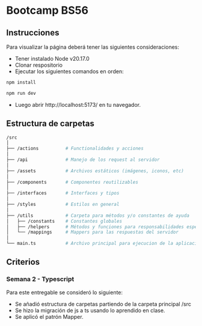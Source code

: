 # Bootcamp BS56

## Instrucciones

Para visualizar la página deberá tener las siguientes consideraciones:

- Tener instalado Node v20.17.0
- Clonar respositorio
- Ejecutar los siguientes comandos en orden:

```bash
npm install
```

```bash
npm run dev
```

- Luego abrir http://localhost:5173/ en tu navegador.

## Estructura de carpetas

```bash
/src
│
├── /actions          # Functionalidades y acciones
│
├── /api              # Manejo de los request al servidor
│
├── /assets           # Archivos estáticos (imágenes, iconos, etc)
│
├── /components       # Componentes reutilizables
│
├── /interfaces       # Interfaces y tipos
│
├── /styles           # Estilos en general
│
├── /utils            # Carpeta para métodos y/o constantes de ayuda
│   ├── /constants    # Constantes globales
│   ├── /helpers      # Métodos y funciones para responsabilidades específicas
│   └── /mappings     # Mappers para las respuestas del servidor
│
└── main.ts           # Archivo principal para ejecucion de la aplicacion
```

## Criterios

### Semana 2 - Typescript

Para este entregable se consideró lo siguiente:

- Se añadió estructura de carpetas partiendo de la carpeta principal /src
- Se hizo la migración de js a ts usando lo aprendido en clase.
- Se aplicó el patrón Mapper.
